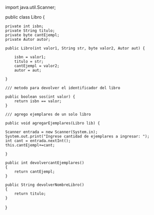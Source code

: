 import java.util.Scanner;

public class Libro {

	private int isbn;
	private String titulo;
	private byte cantEjempl;
	private Autor autor;
	
	public Libro(int valor1, String str, byte valor2, Autor aut) {
		
		isbn = valor1;
		titulo = str;
		cantEjempl = valor2;
		autor = aut;
		
	}
	
	/// metodo para devolver el identificador del libro
	
	public boolean sos(int valor) {
		return isbn == valor;
	}
	
	/// agrego ejemplares de un solo libro 
	
	public void agregarEjemplares(Libro lib) {
		
	Scanner entrada = new Scanner(System.in);
	System.out.print("Ingrese cantidad de ejemplares a ingresar: ");
	int cant = entrada.nextInt();
	this.cantEjempl+=cant;
	
	}
	
	public int devolvercantEjemplares()
	{
		return cantEjempl;
	}
	
	public String devolverNombreLibro()
	{
		return titulo;
	}

	
}
